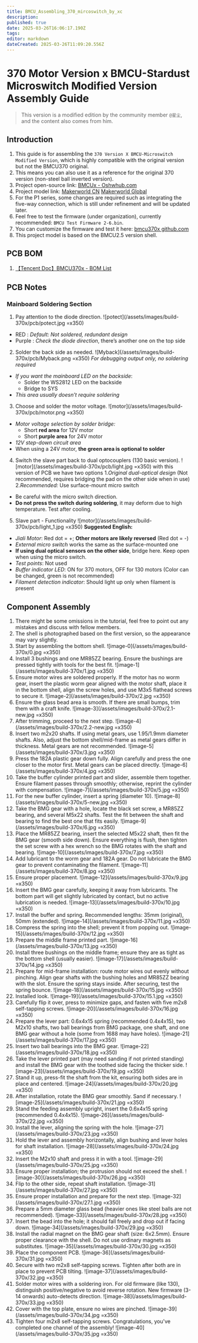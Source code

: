 ```yaml
---
title: BMCU_Assembling_370_mircoswitch_by_xc
description: 
published: true
date: 2025-03-26T16:06:17.190Z
tags: 
editor: markdown
dateCreated: 2025-03-26T11:09:20.556Z
---
```


# 370 Motor Version x BMCU-Stardust Microswitch Modified Version Assembly Guide

> This version is a modified edition by the community member `@星尘`, and the content also comes from him.


## Introduction

1. This guide is for assembling the `370 Version X BMCU-Microswitch Modified Version`, which is highly compatible with the original version but not the BMCU370 original.
2. This means you can also use it as a reference for the original 370 version (non-steel ball inverted version).
3. Project open-source link: [BMCUx - Oshwhub.com](https://oshwhub.com/xingcc1/bmcu-370x)
4. Project model link: [Makerworld CN](https://makerworld.com.cn/zh/models/1000993-bmcu-370-tie-pian-wei-dong-bo-li-zhu-hong-fa-yuan#profileId-1026446) [Makerworld Global](https://makerworld.com/zh/models/1175070-bmcu-370-surface-mount-microswitch-glass-bead-trig#profileId-1184075)
5. For the P1 series, some changes are required such as integrating the five-way connection, which is still under refinement and will be updated later.
6. Feel free to test the firmware (under organization), currently recommended: `BMCU Test Firmware 2-6.bin`.
7. You can customize the firmware and test it here: [bmcu370x github.com](https://github.com/Xing-C/BMCU370x)
8. This project model is based on the BMCU2.5 version shell.

## PCB BOM

1. [【Tencent Doc】BMCU370x - BOM List](https://docs.qq.com/sheet/DTXJPYXVjVXpnY0F3?tab=000001)

## PCB Notes

### Mainboard Soldering Section

1. Pay attention to the diode direction.
   ![potect](/assets/images/build-370x/pcb/potect.jpg  =x350)
- RED : *Default: Not soldered, redundant design*  
- Purple : *Check the diode direction*, there’s another one on the top side

2. Solder the back side as needed.
   ![Myback](/assets/images/build-370x/pcb/Myback.png =x350)
 *For debugging output only, no soldering required*  
- *If you want the mainboard LED on the backside*:  
  - Solder the WS2812 LED on the backside  
  - Bridge to SYS  
- *This area usually doesn’t require soldering*   
   
3. Choose and solder the motor voltage.
   ![motor](/assets/images/build-370x/pcb/motor.png =x350)
- *Motor voltage selection by solder bridge:*  
  - Short **red area** for 12V motor  
  - Short **purple area** for 24V motor  
- *12V step-down circuit area*  
- When using a 24V motor, **the green area is optional to solder**
   
4. Switch the slave part back to dual optocouplers (130 basic version).
   ![motor](/assets/images/build-370x/pcb/light.jpg  =x350)
with this version of PCB we have two options
	1.*Original dual-optical design* (Not recommended, requires bridging the pad on the other side when in use)  
  2.*Recommended:* Use surface-mount micro switch  
- Be careful with the micro switch direction.  
- **Do not press the switch during soldering**, it may deform due to high temperature. Test after cooling.


5. Slave part - Functionality
   ![motor](/assets/images/build-370x/pcb/light_1.jpg  =x350)
**Suggested English:**  
- *Jiali Motor*: Red dot = +; **Other motors are likely reversed** (Red dot = -)  
- *External micro switch* works the same as the surface-mounted one  
- **If using dual optical sensors on the other side**, bridge here. Keep open when using the micro switch.  
- *Test points*: Not used  
- *Buffer indicator LED*: ON for 370 motors, OFF for 130 motors (Color can be changed, green is not recommended)  
- *Filament detection indicator*: Should light up only when filament is present

## Component Assembly

1. There might be some omissions in the tutorial, feel free to point out any mistakes and discuss with fellow members.
2. The shell is photographed based on the first version, so the appearance may vary slightly.
3. Start by assembling the bottom shell.
   ![image-0](/assets/images/build-370x/0.jpg =x350)
4. Install 3 bushings and one MR85ZZ bearing. Ensure the bushings are pressed tightly with tools for the best fit.
   ![image-1](/assets/images/build-370x/1.jpg =x350)
5. Ensure motor wires are soldered properly. If the motor has no worm gear, insert the plastic worm gear aligned with the motor shaft, place it in the bottom shell, align the screw holes, and use M3x5 flathead screws to secure it.
   ![image-2](/assets/images/build-370x/2.jpg =x350)
6. Ensure the glass bead area is smooth. If there are small bumps, trim them with a craft knife.
   ![image-3](/assets/images/build-370x/2.1-new.jpg =x350)
7. After trimming, proceed to the next step.
   ![image-4](/assets/images/build-370x/2.2-new.jpg =x350)
8. Insert two m2x20 shafts. If using metal gears, use 1.95/1.9mm diameter shafts. Also, adjust the bottom shell/mid-frame as metal gears differ in thickness. Metal gears are not recommended.
   ![image-5](/assets/images/build-370x/3.jpg =x350)
9. Press the 182A plastic gear down fully. Align carefully and press the one closer to the motor first. Metal gears can be placed directly.
   ![image-6](/assets/images/build-370x/4.jpg =x350)
10. Take the buffer cylinder printed part and slider, assemble them together. Ensure filament passes through smoothly; otherwise, reprint the cylinder with compensation.
    ![image-7](/assets/images/build-370x/5.jpg =x350)
11. For the new buffer cylinder, insert a spring (diameter 10).
    ![image-8](/assets/images/build-370x/5-new.jpg =x350)
12. Take the BMG gear with a hole, locate the black set screw, a MR85ZZ bearing, and several M5x22 shafts. Test the fit between the shaft and bearing to find the best one that fits easily.
    ![image-9](/assets/images/build-370x/6.jpg =x350)
13. Place the MR85ZZ bearing, insert the selected M5x22 shaft, then fit the BMG gear (smooth side down). Ensure everything is flush, then tighten the set screw with a hex wrench so the BMG rotates with the shaft and bearing.
    ![image-10](/assets/images/build-370x/7.jpg =x350)
14. Add lubricant to the worm gear and 182A gear. Do not lubricate the BMG gear to prevent contaminating the filament.
    ![image-11](/assets/images/build-370x/8.jpg =x350)
15. Ensure proper placement.
    ![image-12](/assets/images/build-370x/9.jpg =x350)
16. Insert the BMG gear carefully, keeping it away from lubricants. The bottom part will get slightly lubricated by contact, but no active lubrication is needed.
    ![image-13](/assets/images/build-370x/10.jpg =x350)
17. Install the buffer and spring. Recommended lengths: 35mm (original), 50mm (extended).
    ![image-14](/assets/images/build-370x/11.jpg =x350)
18. Compress the spring into the shell; prevent it from popping out.
    ![image-15](/assets/images/build-370x/12.jpg =x350)
19. Prepare the middle frame printed part.
    ![image-16](/assets/images/build-370x/13.jpg =x350)
20. Install three bushings on the middle frame; ensure they are as tight as the bottom shell (usually easier).
    ![image-17](/assets/images/build-370x/14.jpg =x350)
21. Prepare for mid-frame installation: route motor wires out evenly without pinching. Align gear shafts with the bushing holes and MR85ZZ bearing with the slot. Ensure the spring stays inside. After securing, test the spring bounce.
    ![image-18](/assets/images/build-370x/15.jpg =x350)
22. Installed look.
    ![image-19](/assets/images/build-370x/15.1.jpg =x350)
23. Carefully flip it over, press to minimize gaps, and fasten with five m2x8 self-tapping screws.
    ![image-20](/assets/images/build-370x/16.jpg =x350)
24. Prepare the lever part: 0.6x4x15 spring (recommended 0.4x4x15), two M2x10 shafts, two ball bearings from BMG package, one shaft, and one BMG gear without a hole (some from 1688 may have holes).
    ![image-21](/assets/images/build-370x/17.jpg =x350)
25. Insert two ball bearings into the BMG gear.
    ![image-22](/assets/images/build-370x/18.jpg =x350)
26. Take the lever printed part (may need sanding if not printed standing) and install the BMG gear with the toothed side facing the thicker side.
    ![image-23](/assets/images/build-370x/19.jpg =x350)
27. Stand it up, press-fit the shaft from the kit, ensuring both sides are in place and centered.
    ![image-24](/assets/images/build-370x/20.jpg =x350)
28. After installation, rotate the BMG gear smoothly. Sand if necessary.
    ![image-25](/assets/images/build-370x/21.jpg =x350)
29. Stand the feeding assembly upright, insert the 0.6x4x15 spring (recommended 0.4x4x15).
    ![image-26](/assets/images/build-370x/22.jpg =x350)
30. Install the lever, aligning the spring with the hole.
    ![image-27](/assets/images/build-370x/23.jpg =x350)
31. Hold the lever and assembly horizontally, align bushing and lever holes for shaft installation.
    ![image-28](/assets/images/build-370x/24.jpg =x350)
32. Insert the M2x10 shaft and press it in with a tool.
    ![image-29](/assets/images/build-370x/25.jpg =x350)
33. Ensure proper installation; the protrusion should not exceed the shell.
    ![image-30](/assets/images/build-370x/26.jpg =x350)
34. Flip to the other side, repeat shaft installation.
    ![image-31](/assets/images/build-370x/27.jpg =x350)
35. Ensure proper installation and prepare for the next step.
    ![image-32](/assets/images/build-370x/27.1.jpg =x350)
36. Prepare a 5mm diameter glass bead (heavier ones like steel balls are not recommended).
    ![image-33](/assets/images/build-370x/28.jpg =x350)
37. Insert the bead into the hole; it should fall freely and drop out if facing down.
    ![image-34](/assets/images/build-370x/29.jpg =x350)
38. Install the radial magnet on the BMG gear shaft (size: 6x2.5mm). Ensure proper clearance with the shell. Do not use ordinary magnets as substitutes.
    ![image-35](/assets/images/build-370x/30.jpg =x350)
39. Place the component PCB.
    ![image-36](/assets/images/build-370x/31.jpg =x350)
40. Secure with two m2x8 self-tapping screws. Tighten after both are in place to prevent PCB tilting.
    ![image-37](/assets/images/build-370x/32.jpg =x350)
41. Solder motor wires with a soldering iron. For old firmware (like 130), distinguish positive/negative to avoid reverse rotation. New firmware (3-14 onwards) auto-detects direction.
    ![image-38](/assets/images/build-370x/33.jpg =x350)
42. Cover with the top plate, ensure no wires are pinched.
    ![image-39](/assets/images/build-370x/34.jpg =x350)
43. Tighten four m2x8 self-tapping screws. Congratulations, you've completed one channel of the assembly!
    ![image-40](/assets/images/build-370x/35.jpg =x350)
